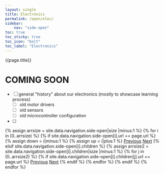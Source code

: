 ```yaml
---
layout: single
title: Electronics
permalink: /open/elec/
sidebar:
	nav: "side-open"
toc: true
toc_sticky: true
toc_icon: "bolt"
toc_label: "Electronics"
---
```


{{page.title}}

# COMING SOON

- [ ] general "history" about our electronics (mostly to showcase learning process)
	- [ ] old motor drivers
	- [ ] old sensors
	- [ ] old microcontroller configuration
- [ ] 

<!-- Including pagination manually since these are pages so page layout MUST be changed under navigation.yml -->
<nav class="pagination">
{% assign arrsize = site.data.navigation.side-open|size |minus:1 %}
{% for i in (0..arrsize) %}
	{% if site.data.navigation.side-open[i].url == page.url %}
		{% assign down = i|minus:1 %}
		{% assign up = i|plus:1 %}
		<a href="{% if i == 0 %}#{% elsif site.data.navigation.side-open[down].children %}{% assign arrsize2 = site.data.navigation.side-open[down].children|size |minus:1 %}{{ site.data.navigation.side-open[down].children[arrsize2].url }}{% else %}{{ site.data.navigation.side-open[down].url }}{% endif %}" class="pagination--pager {% if i == 0 %}disabled{% endif %}" title="{% unless i == 0 %}{% if site.data.navigation.side-open[down].children %}{{site.data.navigation.side-open[down].children[arrsize2].title}}{% else %}{{site.data.navigation.side-open[down].title}}{% endif %}{% endunless %}">Previous</a>
		<a href="{% if i >= arrsize %}#{% elsif site.data.navigation.side-open[i].children %}{{ site.data.navigation.side-open[i].children[0].url }}{% elsif site.data.navigation.side-open[up].url %}{{ site.data.navigation.side-open[up].url }}{% else %}{{ site.data.navigation.side-open[up].children[0].url }}{% endif %}" class="pagination--pager {% if i >= arrsize %}disabled{% endif %}" title="{% unless i >= arrsize %}{% if site.data.navigation.side-open[i].children %}{{ site.data.navigation.side-open[i].children[0].title }}{% elsif site.data.navigation.side-open[up].url %}{{ site.data.navigation.side-open[up].title }}{% else %}{{ site.data.navigation.side-open[up].children[0].title }}{% endif %}{% endunless %}">Next</a>
	{% elsif site.data.navigation.side-open[i].children %}
		{% assign arrsize2 = site.data.navigation.side-open[i].children|size |minus:1 %}
		{% for j in (0..arrsize2) %}
			{% if site.data.navigation.side-open[i].children[j].url == page.url %}
				<a href="{% if j == 0 %}{{site.data.navigation.side-open[i].url}}{% else %}{% assign down = j|minus:1 %}{{ site.data.navigation.side-open[i].children[down].url }}{% endif %}" class="pagination--pager" title="{{site.data.navigation.side-open[down].title}}">Previous</a>
				<a href="{% if j >= arrsize2 %}{% assign up = i|plus:1 %}{{site.data.navigation.side-open[up].url}}{% else %}{% assign up = j|plus:1 %}{{ site.data.navigation.side-open[i].children[up].url }}{% endif %}" class="pagination--pager" title="{% if j >= arrsize2 %}{{site.data.navigation.side-open[up].title}}{% else %}{{ site.data.navigation.side-open[i].children[up].title }}{% endif %}">Next</a>
			{% endif %}
		{% endfor %}
	{% endif %}
{% endfor %}  
</nav>

<style>
	ul.visible-links li.masthead__menu-item a[href="/open/intro/"]:before {
		transform: scaleX(1);
	}
	ul.hidden-links li.masthead__menu-item a[href="/open/intro/"] {
		color: #fff;
		background: #0092ca;
	}
</style>